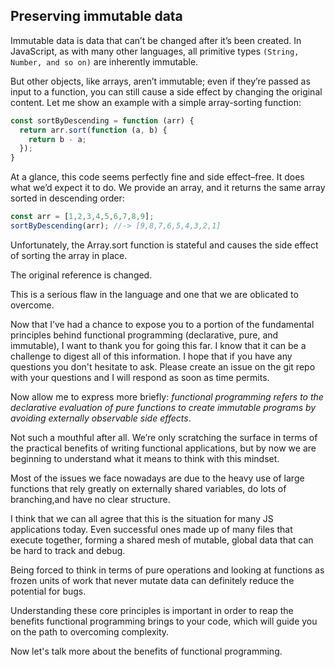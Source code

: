 ## Preserving immutable data
Immutable data is data that can’t be changed after it’s been created.
In JavaScript, as with many other languages, all primitive types
`(String, Number, and so on)`
are inherently immutable.

But other objects, like arrays, aren’t immutable; even if they’re passed as input to a function, you can still cause a side effect by changing the original content. Let me show an example with a simple array-sorting function:

```js
const sortByDescending = function (arr) {
  return arr.sort(function (a, b) {
    return b - a;
  });
}
```

At a glance, this code seems perfectly fine and side effect–free. It does what we’d
expect it to do.
We provide an array, and it returns the same array sorted in descending order:
```js
const arr = [1,2,3,4,5,6,7,8,9];
sortByDescending(arr); //-> [9,8,7,6,5,4,3,2,1]
```
Unfortunately, the Array.sort function is stateful and causes the side effect of sorting
the array in place.

The original reference is changed.

This is a serious flaw in the language and one that we are oblicated to overcome.

Now that I’ve had a chance to expose you to a portion of the fundamental principles behind functional
programming (declarative, pure, and immutable), I want to thank you for going this far. I know that it
can be a challenge to digest all of this information. I hope that if you have any questions you don't hesitate to ask.
Please create an issue on the git repo with your questions and I will respond as soon as time permits.

Now allow me to express more briefly:
_functional programming refers to the declarative evaluation of pure functions to create
immutable programs by avoiding externally observable side effects_.

Not such a mouthful after all. We’re only scratching the surface in terms of the practical benefits of writing functional
applications, but by now we are beginning to understand what it means to think with this mindset.

Most of the issues we face nowadays are due to the heavy use of large functions that rely greatly on externally shared variables, do lots of branching,and have no clear structure.

I think that we can all agree that this is the situation for many JS applications today.
Even successful ones made up of many files that execute together, forming a shared mesh of mutable, global data that can be hard to track and debug.

Being forced to think in terms of pure operations and looking at functions as
frozen units of work that never mutate data can definitely reduce the potential for
bugs.

Understanding these core principles is important in order to reap the benefits
functional programming brings to your code, which will guide you on the path to
overcoming complexity.

Now let's talk more about the benefits of functional programming.

